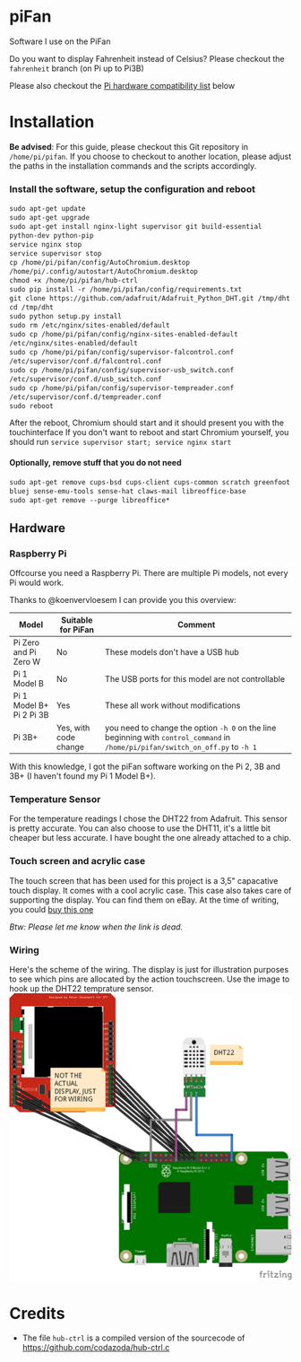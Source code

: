 # piFan
Software I use on the PiFan

Do you want to display Fahrenheit instead of Celsius? Please checkout the `fahrenheit` branch (on Pi up to Pi3B)

Please also checkout the [Pi hardware compatibility list](#raspberry-pi) below

# Installation

**Be advised**: For this guide, please checkout this Git repository in 
`/home/pi/pifan`. If you choose to checkout to another location, please 
adjust the paths in the installation commands and the scripts accordingly.

### Install the software, setup the configuration and reboot
```
sudo apt-get update
sudo apt-get upgrade
sudo apt-get install nginx-light supervisor git build-essential python-dev python-pip
service nginx stop
service supervisor stop
cp /home/pi/pifan/config/AutoChromium.desktop /home/pi/.config/autostart/AutoChromium.desktop
chmod +x /home/pi/pifan/hub-ctrl
sudo pip install -r /home/pi/pifan/config/requirements.txt
git clone https://github.com/adafruit/Adafruit_Python_DHT.git /tmp/dht
cd /tmp/dht
sudo python setup.py install
sudo rm /etc/nginx/sites-enabled/default
sudo cp /home/pi/pifan/config/nginx-sites-enabled-default /etc/nginx/sites-enabled/default
sudo cp /home/pi/pifan/config/supervisor-falcontrol.conf /etc/supervisor/conf.d/falcontrol.conf
sudo cp /home/pi/pifan/config/supervisor-usb_switch.conf /etc/supervisor/conf.d/usb_switch.conf
sudo cp /home/pi/pifan/config/supervisor-tempreader.conf /etc/supervisor/conf.d/tempreader.conf
sudo reboot
```

After the reboot, Chromium should start and it should present you with the touchinterface
If you don't want to reboot and start Chromium yourself, you should run `service supervisor start; service nginx start`

#### Optionally, remove stuff that you do not need
```
sudo apt-get remove cups-bsd cups-client cups-common scratch greenfoot bluej sense-emu-tools sense-hat claws-mail libreoffice-base
sudo apt-get remove --purge libreoffice*
```


## Hardware

### Raspberry Pi

Offcourse you need a Raspberry Pi. There are multiple Pi models, not every Pi would work.

Thanks to @koenvervloesem I can provide you this overview:

| Model                    | Suitable for PiFan    | Comment                                                                                                                          |
|--------------------------|-----------------------|----------------------------------------------------------------------------------------------------------------------------------|
| Pi Zero and Pi Zero W    | No                    | These models don't have a USB hub                                                                                                |
| Pi 1 Model B             | No                    | The USB ports for this model are not controllable                                                                                |
| Pi 1 Model B+ Pi 2 Pi 3B | Yes                   | These all work without modifications                                                                                             |
| Pi 3B+                   | Yes, with code change | you need to change the option `-h 0` on the line beginning with `control_command` in `/home/pi/pifan/switch_on_off.py` to `-h 1` |

With this knowledge, I got the piFan software working on the Pi 2, 3B and 3B+ (I haven't found my Pi 1 Model B+).

### Temperature Sensor
For the temperature readings I chose the DHT22 from Adafruit. This sensor is 
pretty accurate. You can also choose to use the DHT11, it's a little bit 
cheaper but less accurate. I have bought the one already attached to a chip.

### Touch screen and acrylic case
The touch screen that has been used for this project is a 3,5" capacative 
touch display. It comes with a cool acrylic case. This case also takes care
of supporting the display.
You can find them on eBay. At the time of writing, you could 
[buy this one](https://www.ebay.com/p/3-5-TFT-LCD-Touch-Screen-Display-Clear-Case-for-Raspberry-Pi-2-3-Pi3-Model-B/629458989)

_Btw: Please let me know when the link is dead._

### Wiring
Here's the scheme of the wiring. The display is just for illustration purposes 
to see which pins are allocated by the action touchscreen. Use the image to 
hook up the DHT22 temprature sensor.
![Wiring of the PiFan](config/pifan_wiring.png?raw=true "Wiring of the PiFan")

# Credits
 * The file `hub-ctrl` is a compiled version of the sourcecode of https://github.com/codazoda/hub-ctrl.c
